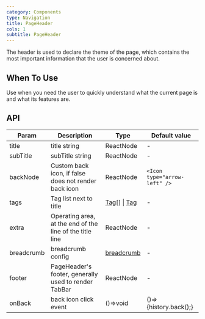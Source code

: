 ```yaml
---
category: Components
type: Navigation
title: PageHeader
cols: 1
subtitle: PageHeader
---
```


The header is used to declare the theme of the page, which contains the most important information that the user is concerned about.

## When To Use

Use when you need the user to quickly understand what the current page is and what its features are.

## API

| Param | Description | Type | Default value |
| ----- | ----------- | ---- | ------------- |
| title | title string | ReactNode | - |
| subTitle | subTitle string | ReactNode | - |
| backNode | Custom back icon, if false does not render back icon | ReactNode | `<Icon type="arrow-left" />` |
| tags | Tag list next to title | [Tag](https://ant.design/components/tag-cn/)[] \| [Tag](https://ant.design/components/tag-cn/) | - |
| extra | Operating area, at the end of the line of the title line | ReactNode | - |
| breadcrumb | breadcrumb config |  [breadcrumb](https://ant.design/components/breadcrumb-cn/)  | - |
| footer | PageHeader's footer, generally used to render TabBar | ReactNode | -  |
| onBack | back icon click event | ()=>void | ()=>{history.back();} |

